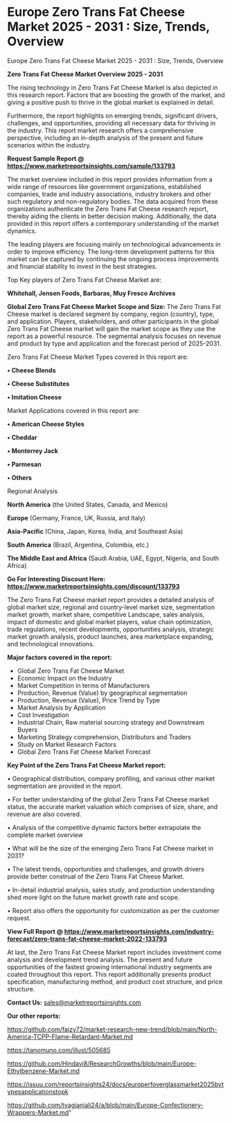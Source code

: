 # Europe Zero Trans Fat Cheese Market 2025 - 2031 : Size, Trends, Overview
 Europe Zero Trans Fat Cheese Market 2025 - 2031 : Size, Trends, Overview

<Strong> Zero Trans Fat Cheese Market Overview 2025 - 2031</strong>

The rising technology in Zero Trans Fat Cheese Market is also depicted in this research report. Factors that are boosting the growth of the market, and giving a positive push to thrive in the global market is explained in detail.

Furthermore, the report highlights on emerging trends, significant drivers, challenges, and opportunities, providing all necessary data for thriving in the industry. This report market research offers a comprehensive perspective, including an in-depth analysis of the present and future scenarios within the industry.

<strong>Request Sample Report @ <a href=https://www.marketreportsinsights.com/sample/133793>https://www.marketreportsinsights.com/sample/133793</a></strong>

The market overview included in this report provides information from a wide range of resources like government organizations, established companies, trade and industry associations, industry brokers and other such regulatory and non-regulatory bodies. The data acquired from these organizations authenticate the Zero Trans Fat Cheese research report, thereby aiding the clients in better decision making. Additionally, the data provided in this report offers a contemporary understanding of the market dynamics.

The leading players are focusing mainly on technological advancements in order to improve efficiency. The long-term development patterns for this market can be captured by continuing the ongoing process improvements and financial stability to invest in the best strategies.

Top Key players of Zero Trans Fat Cheese Market are:

<strong>Whitehall, Jensen Foods, Barbaras, Muy Fresco Archives</strong>

<strong><b>Global Zero Trans Fat Cheese Market Scope and Size:</b></strong>
The Zero Trans Fat Cheese market is declared segment by company, region (country), type, and application. Players, stakeholders, and other participants in the global Zero Trans Fat Cheese market will gain the market scope as they use the report as a powerful resource. The segmental analysis focuses on revenue and product by type and application and the forecast period of 2025-2031.

Zero Trans Fat Cheese Market Types covered in this report are:

<strong>• Cheese Blends

• Cheese Substitutes

• Imitation Cheese</strong>

Market Applications covered in this report are:

<strong>• American Cheese Styles

• Cheddar

• Monterrey Jack

• Parmesan

• Others</strong> 

Regional Analysis

<strong>North America</strong> (the United States, Canada, and Mexico)

<strong>Europe</strong> (Germany, France, UK, Russia, and Italy)

<strong>Asia-Pacific</strong> (China, Japan, Korea, India, and Southeast Asia)

<strong>South America</strong> (Brazil, Argentina, Colombia, etc.)

<strong>The Middle East and Africa</strong> (Saudi Arabia, UAE, Egypt, Nigeria, and South Africa)

<strong>Go For Interesting Discount Here: <a href=https://www.marketreportsinsights.com/discount/133793>https://www.marketreportsinsights.com/discount/133793</a></strong>

The Zero Trans Fat Cheese market report provides a detailed analysis of global market size, regional and country-level market size, segmentation market growth, market share, competitive Landscape, sales analysis, impact of domestic and global market players, value chain optimization, trade regulations, recent developments, opportunities analysis, strategic market growth analysis, product launches, area marketplace expanding, and technological innovations.

<strong><b>Major factors covered in the report:</b></strong>
<ul>
  <li>Global Zero Trans Fat Cheese Market </li>
  <li>Economic Impact on the Industry</li>
  <li>Market Competition in terms of Manufacturers</li>
  <li>Production, Revenue (Value) by geographical segmentation</li>
  <li>Production, Revenue (Value), Price Trend by Type</li>
  <li>Market Analysis by Application</li>
  <li>Cost Investigation</li>
  <li>Industrial Chain, Raw material sourcing strategy and Downstream Buyers</li>
  <li>Marketing Strategy comprehension, Distributors and Traders</li>
  <li>Study on Market Research Factors</li>
  <li>Global Zero Trans Fat Cheese Market Forecast</li>
</ul>

<strong><b>Key Point of the Zero Trans Fat Cheese Market report:</b></strong>

• Geographical distribution, company profiling, and various other market segmentation are provided in the report.

• For better understanding of the global Zero Trans Fat Cheese market status, the accurate market valuation which comprises of size, share, and revenue are also covered.

• Analysis of the competitive dynamic factors better extrapolate the complete market overview

• What will be the size of the emerging Zero Trans Fat Cheese market in 2031?

• The latest trends, opportunities and challenges, and growth drivers provide better construal of the Zero Trans Fat Cheese Market.

• In-detail industrial analysis, sales study, and production understanding shed more light on the future market growth rate and scope.

• Report also offers the opportunity for customization as per the customer request.

<strong><b>View Full Report @ <a href=https://www.marketreportsinsights.com/industry-forecast/zero-trans-fat-cheese-market-2022-133793>https://www.marketreportsinsights.com/industry-forecast/zero-trans-fat-cheese-market-2022-133793</a></b></strong>


At last, the Zero Trans Fat Cheese Market report includes investment come analysis and development trend analysis. The present and future opportunities of the fastest growing international industry segments are coated throughout this report. This report additionally presents product specification, manufacturing method, and product cost structure, and price structure.

<strong>Contact Us:</strong>
sales@marketreportsinsights.com

<strong>Our other reports:</strong>

<a href=https://github.com/faizy72/market-research-new-trend/blob/main/North-America-TCPP-Flame-Retardant-Market.md>https://github.com/faizy72/market-research-new-trend/blob/main/North-America-TCPP-Flame-Retardant-Market.md</a>

<a href=https://tanomuno.com/illust/505685>https://tanomuno.com/illust/505685</a>

<a href=https://github.com/Hindavi8/ResearchGrowths/blob/main/Europe-Ethylbenzene-Market.md>https://github.com/Hindavi8/ResearchGrowths/blob/main/Europe-Ethylbenzene-Market.md</a>

<a href=https://issuu.com/reportsinsights24/docs/europerfoverglassmarket2025bytypesapplicationstopk>https://issuu.com/reportsinsights24/docs/europerfoverglassmarket2025bytypesapplicationstopk</a>

<a href=https://github.com/tyagianjali24/a/blob/main/Europe-Confectionery-Wrappers-Market.md>https://github.com/tyagianjali24/a/blob/main/Europe-Confectionery-Wrappers-Market.md</a>"
